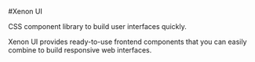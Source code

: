 #Xenon UI

CSS component library to build user interfaces quickly.

Xenon UI provides ready-to-use frontend components that you can easily combine to build responsive web interfaces.